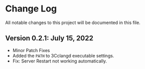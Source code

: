 # Change Log
All notable changes to this project will be documented in this file.
 
## Version 0.2.1: July 15, 2022

 * Minor Patch Fixes
 * Added the `PATH` to 3Cclangd executable settings.
 * Fix: Server Restart not working automatically.   

